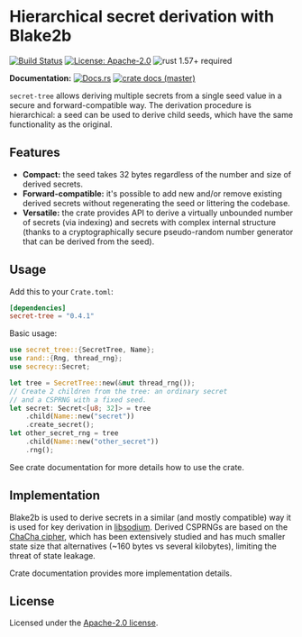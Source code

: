 # Hierarchical secret derivation with Blake2b

[![Build Status](https://github.com/slowli/secret-tree/workflows/Rust/badge.svg?branch=master)](https://github.com/slowli/secret-tree/actions)
[![License: Apache-2.0](https://img.shields.io/github/license/slowli/secret-tree.svg)](https://github.com/slowli/secret-tree/blob/master/LICENSE)
![rust 1.57+ required](https://img.shields.io/badge/rust-1.57+-blue.svg)

**Documentation:** [![Docs.rs](https://docs.rs/secret-tree/badge.svg)](https://docs.rs/secret-tree/)
[![crate docs (master)](https://img.shields.io/badge/master-yellow.svg?label=docs)](https://slowli.github.io/secret-tree/secret_tree/) 

`secret-tree` allows deriving multiple secrets from a single seed value
in a secure and forward-compatible way.
The derivation procedure is hierarchical: a seed can be used to derive child seeds,
which have the same functionality as the original.

## Features

- **Compact:** the seed takes 32 bytes regardless of the number and size
  of derived secrets.
- **Forward-compatible:** it's possible to add new and/or remove
  existing derived secrets without regenerating the seed
  or littering the codebase.
- **Versatile:** the crate provides API to derive a virtually unbounded
  number of secrets (via indexing) and secrets with complex internal structure
  (thanks to a cryptographically secure pseudo-random number generator
  that can be derived from the seed).

## Usage

Add this to your `Crate.toml`:

```toml
[dependencies]
secret-tree = "0.4.1"
```

Basic usage:

```rust
use secret_tree::{SecretTree, Name};
use rand::{Rng, thread_rng};
use secrecy::Secret;

let tree = SecretTree::new(&mut thread_rng());
// Create 2 children from the tree: an ordinary secret
// and a CSPRNG with a fixed seed.
let secret: Secret<[u8; 32]> = tree
    .child(Name::new("secret"))
    .create_secret();
let other_secret_rng = tree
    .child(Name::new("other_secret"))
    .rng();
```

See crate documentation for more details how to use the crate.

## Implementation

Blake2b is used to derive secrets in a similar (and mostly compatible) way
it is used for key derivation in [libsodium]. Derived CSPRNGs are based
on the [ChaCha cipher], which has been extensively studied and has
much smaller state size that alternatives (~160 bytes vs several kilobytes),
limiting the threat of state leakage.

Crate documentation provides more implementation details.

## License

Licensed under the [Apache-2.0 license](LICENSE).

[libsodium]: https://download.libsodium.org/doc/key_derivation
[ChaCha cipher]: https://tools.ietf.org/html/rfc7539
